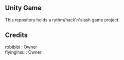 ## Unity Game

This repository holds a rythm/hack'n'slash game project.

## Credits

robibibi : Owner  
flyinginsu : Owner
